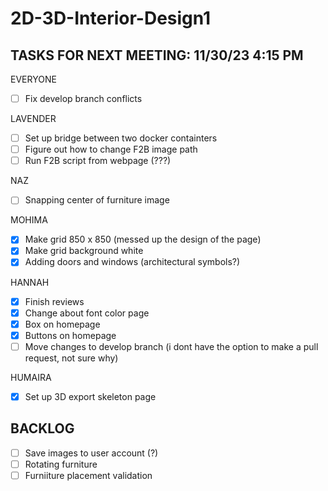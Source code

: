 # 2D-3D-Interior-Design1
TASKS FOR NEXT MEETING: 11/30/23 4:15 PM
-----
EVERYONE
- [ ] Fix develop branch conflicts
      
LAVENDER
- [ ] Set up bridge between two docker containters
- [ ] Figure out how to change F2B image path
- [ ] Run F2B script from webpage (???)

NAZ
- [ ] Snapping center of furniture image
      
MOHIMA
- [X] Make grid 850 x 850 (messed up the design of the page)
- [X] Make grid background white
- [X] Adding doors and windows (architectural symbols?)

HANNAH
- [X] Finish reviews
- [X] Change about font color page
- [X] Box on homepage
- [X] Buttons on homepage
- [ ] Move changes to develop branch (i dont have the option to make a pull request, not sure why)

HUMAIRA
- [X] Set up 3D export skeleton page

BACKLOG
----
- [ ] Save images to user account (?)
- [ ] Rotating furniture
- [ ] Furniiture placement validation
